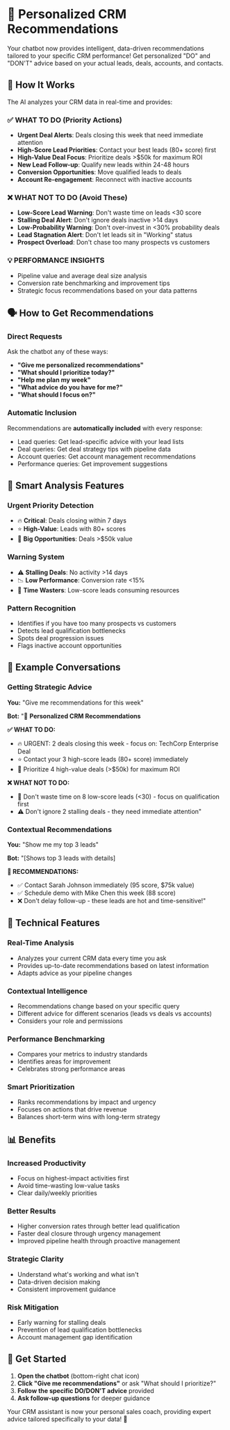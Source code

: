 # 🎯 Personalized CRM Recommendations

Your chatbot now provides intelligent, data-driven recommendations tailored to your specific CRM performance! Get personalized "DO" and "DON'T" advice based on your actual leads, deals, accounts, and contacts.

## 🚀 How It Works

The AI analyzes your CRM data in real-time and provides:

### ✅ **WHAT TO DO (Priority Actions)**
- **Urgent Deal Alerts**: Deals closing this week that need immediate attention
- **High-Score Lead Priorities**: Contact your best leads (80+ score) first
- **High-Value Deal Focus**: Prioritize deals >$50k for maximum ROI
- **New Lead Follow-up**: Qualify new leads within 24-48 hours
- **Conversion Opportunities**: Move qualified leads to deals
- **Account Re-engagement**: Reconnect with inactive accounts

### ❌ **WHAT NOT TO DO (Avoid These)**
- **Low-Score Lead Warning**: Don't waste time on leads <30 score
- **Stalling Deal Alert**: Don't ignore deals inactive >14 days
- **Low-Probability Warning**: Don't over-invest in <30% probability deals
- **Lead Stagnation Alert**: Don't let leads sit in "Working" status
- **Prospect Overload**: Don't chase too many prospects vs customers

### 💡 **PERFORMANCE INSIGHTS**
- Pipeline value and average deal size analysis
- Conversion rate benchmarking and improvement tips
- Strategic focus recommendations based on your data patterns

## 🗣️ How to Get Recommendations

### Direct Requests
Ask the chatbot any of these ways:
- **"Give me personalized recommendations"**
- **"What should I prioritize today?"**
- **"Help me plan my week"**
- **"What advice do you have for me?"**
- **"What should I focus on?"**

### Automatic Inclusion
Recommendations are **automatically included** with every response:
- Lead queries: Get lead-specific advice with your lead lists
- Deal queries: Get deal strategy tips with pipeline data
- Account queries: Get account management recommendations
- Performance queries: Get improvement suggestions

## 🎯 Smart Analysis Features

### **Urgent Priority Detection**
- 🔥 **Critical**: Deals closing within 7 days
- ⭐ **High-Value**: Leads with 80+ scores
- 💎 **Big Opportunities**: Deals >$50k value

### **Warning System**
- ⚠️ **Stalling Deals**: No activity >14 days
- 📉 **Low Performance**: Conversion rate <15%
- 🚫 **Time Wasters**: Low-score leads consuming resources

### **Pattern Recognition**
- Identifies if you have too many prospects vs customers
- Detects lead qualification bottlenecks
- Spots deal progression issues
- Flags inactive account opportunities

## 💬 Example Conversations

### Getting Strategic Advice
**You:** "Give me recommendations for this week"

**Bot:** "🎯 **Personalized CRM Recommendations**

**✅ WHAT TO DO:**
- 🔥 URGENT: 2 deals closing this week - focus on: TechCorp Enterprise Deal
- ⭐ Contact your 3 high-score leads (80+ score) immediately  
- 💎 Prioritize 4 high-value deals (>$50k) for maximum ROI

**❌ WHAT NOT TO DO:**
- 🚫 Don't waste time on 8 low-score leads (<30) - focus on qualification first
- ⚠️ Don't ignore 2 stalling deals - they need immediate attention"

### Contextual Recommendations
**You:** "Show me my top 3 leads"

**Bot:** "[Shows top 3 leads with details]

**🎯 RECOMMENDATIONS:**
- ✅ Contact Sarah Johnson immediately (95 score, $75k value)
- ✅ Schedule demo with Mike Chen this week (88 score)
- ❌ Don't delay follow-up - these leads are hot and time-sensitive!"

## 🔧 Technical Features

### **Real-Time Analysis**
- Analyzes your current CRM data every time you ask
- Provides up-to-date recommendations based on latest information
- Adapts advice as your pipeline changes

### **Contextual Intelligence**
- Recommendations change based on your specific query
- Different advice for different scenarios (leads vs deals vs accounts)
- Considers your role and permissions

### **Performance Benchmarking**
- Compares your metrics to industry standards
- Identifies areas for improvement
- Celebrates strong performance areas

### **Smart Prioritization**
- Ranks recommendations by impact and urgency
- Focuses on actions that drive revenue
- Balances short-term wins with long-term strategy

## 📊 Benefits

### **Increased Productivity**
- Focus on highest-impact activities first
- Avoid time-wasting low-value tasks
- Clear daily/weekly priorities

### **Better Results**
- Higher conversion rates through better lead qualification
- Faster deal closure through urgency management
- Improved pipeline health through proactive management

### **Strategic Clarity**
- Understand what's working and what isn't
- Data-driven decision making
- Consistent improvement guidance

### **Risk Mitigation**
- Early warning for stalling deals
- Prevention of lead qualification bottlenecks
- Account management gap identification

## 🎉 Get Started

1. **Open the chatbot** (bottom-right chat icon)
2. **Click "Give me recommendations"** or ask "What should I prioritize?"
3. **Follow the specific DO/DON'T advice** provided
4. **Ask follow-up questions** for deeper guidance

Your CRM assistant is now your personal sales coach, providing expert advice tailored specifically to your data! 🚀
